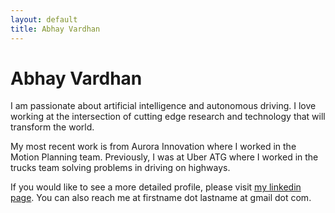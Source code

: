```yaml
---
layout: default
title: Abhay Vardhan
---
```


# Abhay Vardhan

I am passionate about artificial intelligence and autonomous driving.  I love working at the intersection of cutting edge research and technology that will transform the world.

My most recent work is from Aurora Innovation where I worked in the Motion Planning team. Previously, I was at Uber ATG where I worked in the trucks team solving problems in driving on highways.

If you would like to see a more detailed profile, please visit [my linkedin page](http://www.linkedin.com/in/abhayv). You can also reach me at firstname dot lastname at gmail dot com.


